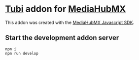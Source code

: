 # [Tubi](https://tubitv.com/) addon for [MediaHubMX](https://mhub.mx)

This addon was created with the [MediaHubMX Javascript SDK](https://github.com/mediahubmx/mediahubmx-js).

## Start the development addon server

```shell
npm i
npm run develop
```
